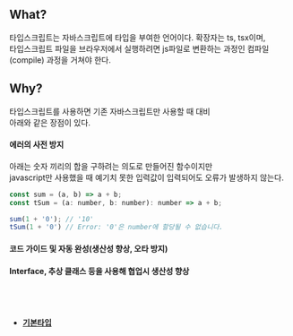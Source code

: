 ## What?
타입스크립트는 자바스크립트에 타입을 부여한 언어이다. 확장자는 ts, tsx이며,   
타입스크립트 파일을 브라우저에서 실행하려면 js파일로 변환하는 과정인 컴파일(compile) 과정을 거쳐야 한다.   
   
## Why?
타입스크립트를 사용하면 기존 자바스크립트만 사용할 때 대비   
아래와 같은 장점이 있다.   

#### 에러의 사전 방지
아래는 숫자 끼리의 합을 구하려는 의도로 만들어진 함수이지만   
javascript만 사용했을 때 예기치 못한 입력값이 입력되어도 오류가 발생하지 않는다.   

```javascript
const sum = (a, b) => a + b;
const tSum = (a: number, b: number): number => a + b;

sum(1 + '0'); // '10'
tSum(1 + '0') // Error: '0'은 number에 할당될 수 없습니다.
```

#### 코드 가이드 및 자동 완성(생산성 향상, 오타 방지)
#### Interface, 추상 클래스 등을 사용해 협업시 생산성 향상
<br/>
<br/>

* #### [기본타입](https://github.com/ababbb1/TIL/blob/main/Typescript/%EA%B8%B0%EB%B3%B8%ED%83%80%EC%9E%85.md)